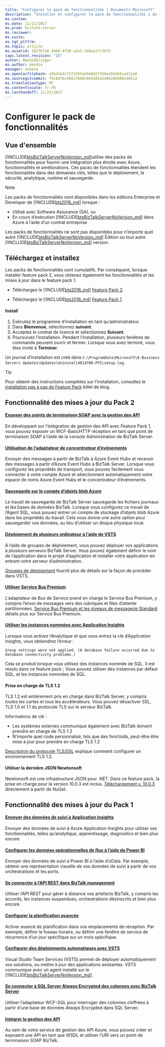 ```yaml
---
title: "Configurer le pack de fonctionnalités | Documents Microsoft"
description: "Installer et configurer le pack de fonctionnalités 1 du feature pack 2. Consultez la liste des fonctionnalités nouvelles, y compris la gestion des API, déploiement de services d’équipe, nouveaux adaptateurs Azure, les sauvegardes, etc. dans BizTalk Server 2016"
ms.custom: 
ms.date: 11/22/2017
ms.prod: biztalk-server
ms.reviewer: 
ms.suite: 
ms.tgt_pltfrm: 
ms.topic: article
ms.assetid: 1027bfa6-49b9-4f58-a2e2-3e0ae2fc3bf3
caps.latest.revision: "15"
author: MandiOhlinger
ms.author: mandia
manager: anneta
ms.openlocfilehash: e5b4164cf1f1355ab9a0d2f350aa5b3b5ce411e0
ms.sourcegitcommit: f4c0d7bc4b617688c643101a34062db90014851a
ms.translationtype: MT
ms.contentlocale: fr-FR
ms.lasthandoff: 11/23/2017
---
```

# <a name="configure-the-feature-pack"></a>Configurer le pack de fonctionnalités

## <a name="overview"></a>Vue d'ensemble

[!INCLUDE[btsBizTalkServerNoVersion_md](../includes/btsbiztalkservernoversion-md.md)]utilise des packs de fonctionnalités pour fournir une intégration plus étroite avec Azure, fonctionnalités et améliorations. Ces packs de fonctionnalités étendent les fonctionnalités dans des domaines clés, telles que le déploiement, la sécurité, analytique, runtime et sauvegarde. 

> [!NOTE]
> Les packs de fonctionnalités sont disponibles dans les éditions Enterprise et Developer de [!INCLUDE[bts2016_md](../includes/bts2016-md.md)] lorsque : 
> 
> - Utilisé avec Software Assurance (SA), ou
> - En cours d’exécution [!INCLUDE[btsBizTalkServerNoVersion_md](../includes/btsbiztalkservernoversion-md.md)] dans Azure à l’aide d’un contrat entreprise
> 
> Les packs de fonctionnalités ne sont pas disponibles pour n’importe quel autre [!INCLUDE[btsBizTalkServerNoVersion_md](../includes/btsbiztalkservernoversion-md.md)] Édition ou tout autre [!INCLUDE[btsBizTalkServerNoVersion_md](../includes/btsbiztalkservernoversion-md.md)] version. 

## <a name="download-and-install"></a>Téléchargez et installez

Les packs de fonctionnalités sont cumulatifs. Par conséquent, lorsque installer feature pack 2, vous obtenez également les fonctionnalités et les mises à jour dans le feature pack 1.

* Téléchargez le [!INCLUDE[bts2016_md](../includes/bts2016-md.md)] [Feature Pack 2](https://aka.ms/bts2016fp2).

* Téléchargez le [!INCLUDE[bts2016_md](../includes/bts2016-md.md)] [Feature Pack 1](https://www.microsoft.com/download/details.aspx?id=55100).

#### <a name="install"></a>Install

1. Exécutez le programme d’installation en tant qu’administrateur.
2. Dans **Bienvenue**, sélectionnez **suivant**. 
3. Acceptez le contrat de licence et sélectionnez **Suivant**. 
4. Poursuivez l’installation. Pendant l’installation, plusieurs fenêtres de commande peuvent ouvrir et fermer. Lorsque vous avez terminé, vous êtes invité à **Terminer**.

Un journal d’installation est créé dans `C:\ProgramData\Microsoft\E-Business Servers Updates\Updates\Uninstall4014788-FP2\setup.log`.

>[!TIP]
> Pour obtenir des instructions complètes sur l’installation, consultez le [installation pas à pas de Feature Pack](https://blog.sandro-pereira.com/2017/04/27/microsoft-biztalk-server-2016-feature-pack-1-step-by-step-installation/) billet de blog.

## <a name="feature-pack-2-updates"></a>Fonctionnalité des mises à jour du Pack 2

#### <a name="expose-soap-endpoints-with-api-managementcoreconnect-to-azure-api-managementmd"></a>[Exposer des points de terminaison SOAP avec la gestion des API](../core/connect-to-azure-api-management.md)

En développant sur l’intégration de gestion des API avec Feature Pack 1, vous pouvez exposer un WCF-BasicHTTP réception en tant que point de terminaison SOAP à l’aide de la console Administration de BizTalk Server. 

#### <a name="use-the-event-hub-adapterevent-hubs-adaptermd"></a>[Utilisation de l’adaptateur de concentrateur d’événements](event-hubs-adapter.md)

Envoyer des messages à partir de BizTalk à Azure Event Hubs et recevoir des messages à partir d’Azure Event Hubs à BizTalk Server. Lorsque vous configurez les propriétés de transport, vous pouvez facilement vous connecter à votre compte Azure et sélectionnent automatiquement votre espace de noms Azure Event Hubs et le concentrateur d’événements.

#### <a name="backup-to-azure-blob-accountcorehow-to-configure-the-backup-biztalk-server-jobmd"></a>[Sauvegarde sur le compte d’objets blob Azure](../core/how-to-configure-the-backup-biztalk-server-job.md)
Le travail de sauvegarde de BizTalk Server sauvegarde les fichiers journaux et les bases de données BizTalk. Lorsque vous configurez ce travail de l’Agent SQL, vous pouvez entrer un compte de stockage d’objets blob Azure dans les propriétés du travail. Cela vous donne une autre option pour sauvegarder vos données, au lieu d’utiliser un disque physique local. 

#### <a name="multi-machine-deployment-using-vstscoreconfigure-automatic-deployment-with-visual-studio-team-services-in-biztalkmd"></a>[Déploiement de plusieurs ordinateur à l’aide de VSTS](../core/configure-automatic-deployment-with-visual-studio-team-services-in-biztalk.md)
À l’aide de groupes de déploiement, vous pouvez déployer vos applications à plusieurs serveurs BizTalk Server. Vous pouvez également définir le nom de l’application dans le projet d’application et installer votre application en entrant votre serveur d’administration.

[Groupes de déploiement](https://docs.microsoft.com/vsts/build-release/concepts/definitions/release/deployment-groups/index) fournit plus de détails sur la façon de procéder dans VSTS.  

#### <a name="use-service-bus-premiumcoresb-messaging-adaptermd"></a>[Utiliser Service Bus Premium](../core/sb-messaging-adapter.md)

L’adaptateur de Bus de Service prend en charge le Service Bus Premium, y compris l’envoi de messages vers des rubriques et files d’attente partitionnées. [Service Bus Premium et les niveaux de messagerie Standard](https://docs.microsoft.com/azure/service-bus-messaging/service-bus-premium-messaging) détails plus sur Service Bus Premium. 

#### <a name="use-named-instances-with-application-insightscoresend-tracking-data-to-azure-application-insights-using-biztalk-servermd"></a>[Utiliser les instances nommées avec Application Insights](../core/send-tracking-data-to-azure-application-insights-using-biztalk-server.md)
Lorsque vous activez l’Analytique et que vous entrez la clé d’Application Insights, vous obtiendrez l’erreur : 

```
Group settings were not applied. (A database failure occurred due to database connectivity problems.)
```

Cela se produit lorsque vous utilisez des instances nommée de SQL. Il est résolu dans ce feature pack ; Vous pouvez utiliser des instances par défaut SQL, et les instances nommées de SQL. 

#### <a name="tls-12-support"></a>Prise en charge de TLS 1.2

TLS 1.2 est entièrement pris en charge dans BizTalk Server, y compris toutes les cartes et tous les accélérateurs. Vous pouvez désactiver SSL, TLS 1.0 et 1.1 du protocole TLS sur le serveur BizTalk. 

Informations de clé : 

* Les systèmes externes communique également avec BizTalk doivent prendre en charge de TLS 1.2
* N’importe quel code personnalisé, tels que des fonctoids, peut-être être mise à jour pour prendre en charge TLS 1.2

[Description du protocole TLS/SSL](https://support.microsoft.com/kb/3155464) explique comment configurer un environnement TLS 1.2. 

#### <a name="use-latest-newtonsoft-json"></a>Utiliser la dernière JSON Newtonsoft 
Newtonsoft est une infrastructure JSON pour .NET. Dans ce feature pack, la prise en charge pour la version 10.0.3 est inclus. [Téléchargement v. 10.0.3](https://www.nuget.org/packages/Newtonsoft.Json/10.0.3) directement à partir de NuGet. 


## <a name="feature-pack-1-updates"></a>Fonctionnalité des mises à jour du Pack 1

#### <a name="send-tracking-data-to-application-insightscoresend-tracking-data-to-azure-application-insights-using-biztalk-servermd"></a>[Envoyer des données de suivi à Application Insights](../core/send-tracking-data-to-azure-application-insights-using-biztalk-server.md)

Envoyer des données de suivi à Azure Application Insights pour utiliser ses fonctionnalités, telles qu’analytique, apprentissage, diagnostics et bien plus encore. 

#### <a name="configure-the-operational-data-feed-using-power-bicoreconfigure-the-operational-data-feed-for-power-bi-with-biztalk-servermd"></a>[Configurer les données opérationnelles de flux à l’aide de Power BI](../core/configure-the-operational-data-feed-for-power-bi-with-biztalk-server.md)

Envoyer des données de suivi à Power BI à l’aide d’oData. Par exemple, obtenir une représentation visuelle de vos données de suivi à partir de vos orchestrations et les ports. 

#### <a name="connect-to-the-management-rest-apis-in-biztalkcoreinstall-and-configure-the-management-rest-apis-in-biztalk-servermd"></a>[Se connecter à l’API REST dans BizTalk management](../core/install-and-configure-the-management-rest-apis-in-biztalk-server.md)

Utiliser l’API REST pour gérer à distance vos artefacts BizTalk, y compris les accords, les instances suspendues, orchestrations désinscrits et bien plus encore.

#### <a name="configure-advanced-schedulingcoreconfigure-the-time-zone-and-recurrence-scheduling-in-biztalk-servermd"></a>[Configurer la planification avancée](../core/configure-the-time-zone-and-recurrence-scheduling-in-biztalk-server.md)

Activer avancé de planification dans vos emplacements de réception. Par exemple, définir le fuseau horaire, ou définir une fenêtre de service de récurrence d’un jour spécifique sur un mois spécifique.

#### <a name="configure-automatic-deployments-with-vstscoreconfigure-automatic-deployment-with-visual-studio-team-services-in-biztalkmd"></a>[Configurer des déploiements automatiques avec VSTS](../core/configure-automatic-deployment-with-visual-studio-team-services-in-biztalk.md)  

Visual Studio Team Services (VSTS) permet de déployer automatiquement vos solutions, ou mettre à jour des applications existantes. VSTS communique avec un agent installé sur le [!INCLUDE[btsBizTalkServerNoVersion_md](../includes/btsbiztalkservernoversion-md.md)].

#### <a name="connect-to-sql-server-always-encrypted-columns-with-biztalk-servercoreconnect-to-sql-server-always-encrypted-columns-with-biztalk-servermd"></a>[Se connecter à SQL Server Always Encrypted des colonnes avec BizTalk Server](../core/connect-to-sql-server-always-encrypted-columns-with-biztalk-server.md)  

Utiliser l’adaptateur WCF-SQL pour interroger des colonnes chiffrées à partir d’une base de données Always Encrypted dans SQL Server.

#### <a name="integrate-with-api-managementcoreconnect-to-azure-api-managementmd"></a>[Intégrer la gestion des API](../core/connect-to-azure-api-management.md)

Au sein de votre service de gestion des API Azure, vous pouvez créer et exposent une API en tant que WSDL et utiliser l’URI vers un point de terminaison SOAP BizTalk.  